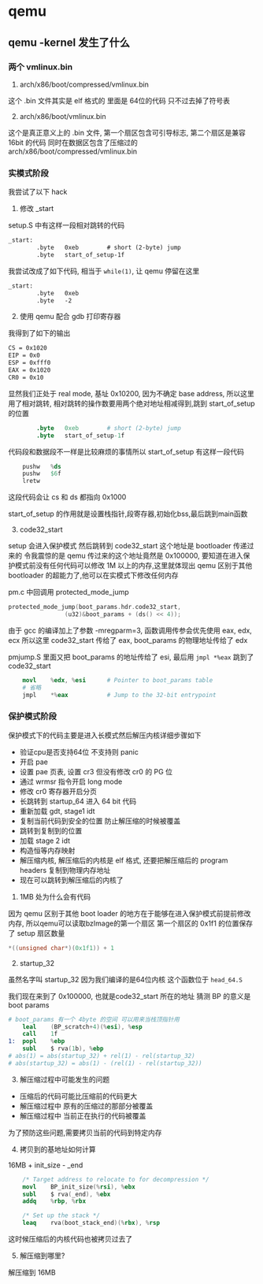 # qemu

## qemu -kernel 发生了什么

### 两个 vmlinux.bin

1. arch/x86/boot/compressed/vmlinux.bin

这个 .bin 文件其实是 elf 格式的 里面是 64位的代码 只不过去掉了符号表

2. arch/x86/boot/vmlinux.bin

这个是真正意义上的 .bin 文件, 第一个扇区包含可引导标志, 第二个扇区是兼容 16bit 的代码
同时在数据区包含了压缩过的 arch/x86/boot/compressed/vmlinux.bin

### 实模式阶段 

我尝试了以下 hack

1. 修改 _start 

setup.S 中有这样一段相对跳转的代码

```txt
_start:
		.byte	0xeb		# short (2-byte) jump
		.byte	start_of_setup-1f
```

我尝试改成了如下代码, 相当于 `while(1)`, 让 qemu 停留在这里 

```txt
_start:
		.byte	0xeb
		.byte	-2 
```

2. 使用 qemu 配合 gdb 打印寄存器

我得到了如下的输出

```txt
CS = 0x1020
EIP = 0x0 
ESP = 0xfff0
EAX = 0x1020
CR0 = 0x10
```

显然我们正处于 real mode, 基址 0x10200, 因为不确定 base address, 所以这里用了相对跳转, 相对跳转的操作数要用两个绝对地址相减得到,跳到 start_of_setup 的位置

```S
		.byte	0xeb		# short (2-byte) jump
		.byte	start_of_setup-1f
```

代码段和数据段不一样是比较麻烦的事情所以
start_of_setup 有这样一段代码

```S
	pushw	%ds
	pushw	$6f
	lretw
```

这段代码会让 cs 和 ds 都指向 0x1000

start_of_setup 的作用就是设置栈指针,段寄存器,初始化bss,最后跳到main函数

3. code32_start

setup 会进入保护模式 然后跳转到 code32_start 这个地址是 bootloader 传递过来的
令我震惊的是 qemu 传过来的这个地址竟然是 0x100000, 要知道在进入保护模式前没有任何代码可以修改 1M 以上的内存,这里就体现出 qemu 区别于其他 bootloader 的超能力了,他可以在实模式下修改任何内存


pm.c 中回调用 protected_mode_jump

```c
protected_mode_jump(boot_params.hdr.code32_start,
			    (u32)&boot_params + (ds() << 4));
```

由于 gcc 的编译加上了参数 -mregparm=3, 函数调用传参会优先使用 eax, edx, ecx
所以这里 code32_start 传给了 eax, boot_params 的物理地址传给了 edx

pmjump.S 里面又把 boot_params 的地址传给了 esi, 最后用 `jmpl *%eax` 跳到了code32_start

```S
	movl	%edx, %esi		# Pointer to boot_params table
    # 省略
	jmpl	*%eax			# Jump to the 32-bit entrypoint
```



### 保护模式阶段

保护模式下的代码主要是进入长模式然后解压内核详细步骤如下

- 验证cpu是否支持64位 不支持则 panic
- 开启 pae
- 设置 pae 页表, 设置 cr3 但没有修改 cr0 的 PG 位
- 通过 wrmsr 指令开启 long mode
- 修改 cr0 寄存器开启分页
- 长跳转到 startup_64 进入 64 bit 代码
- 重新加载 gdt, stage1 idt
- 复制当前代码到安全的位置 防止解压缩的时候被覆盖
- 跳转到复制到的位置
- 加载 stage 2 idt
- 构造恒等内存映射
- 解压缩内核, 解压缩后的内核是 elf 格式, 还要把解压缩后的 program headers 复制到物理内存地址
- 现在可以跳转到解压缩后的内核了



1. 1MB 处为什么会有代码

因为 qemu 区别于其他 boot loader 的地方在于能够在进入保护模式前提前修改内存, 所以qemu可以读取bzImage的第一个扇区
第一个扇区的 0x1f1 的位置保存了 setup 扇区数量

```c
*((unsigned char*)(0x1f1)) + 1
```


2. startup_32

虽然名字叫 startup_32 因为我们编译的是64位内核 这个函数位于 `head_64.S`

我们现在来到了 0x100000, 也就是code32_start 所在的地址
猜测 BP 的意义是 boot params

```S
# boot_params 有一个 4byte 的空间 可以用来当栈顶指针用
	leal	(BP_scratch+4)(%esi), %esp
	call	1f
1:	popl	%ebp
	subl	$ rva(1b), %ebp
# abs(1) = abs(startup_32) + rel(1) - rel(startup_32)
# abs(startup_32) = abs(1) - (rel(1) - rel(startup_32))
```

3. 解压缩过程中可能发生的问题

- 压缩后的代码可能比压缩前的代码更大
- 解压缩过程中 原有的压缩过的那部分被覆盖
- 解压缩过程中 当前正在执行的代码被覆盖

为了预防这些问题,需要拷贝当前的代码到特定内存


4. 拷贝到的基地址如何计算

16MB + init_size - _end

```S
	/* Target address to relocate to for decompression */
	movl	BP_init_size(%rsi), %ebx
	subl	$ rva(_end), %ebx
	addq	%rbp, %rbx

	/* Set up the stack */
	leaq	rva(boot_stack_end)(%rbx), %rsp
```

这时候压缩后的内核代码也被拷贝过去了

5. 解压缩到哪里?

解压缩到 16MB
